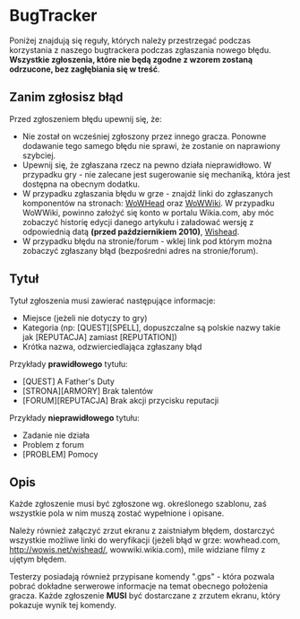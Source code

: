 BugTracker
=
Poniżej znajdują się reguły, których należy przestrzegać podczas korzystania z naszego bugtrackera podczas zgłaszania nowego błędu. **Wszystkie zgłoszenia, które nie będą zgodne z wzorem zostaną odrzucone, bez zagłębiania się w treść**.


Zanim zgłosisz błąd
-
Przed zgłoszeniem błędu upewnij się, że:

 - Nie został on wcześniej zgłoszony przez innego gracza. Ponowne dodawanie tego samego błędu nie sprawi, że zostanie on naprawiony szybciej.
 - Upewnij się, że zgłaszana rzecz na pewno działa nieprawidłowo. W przypadku gry - nie zalecane jest sugerowanie się mechaniką, która jest dostępna na obecnym dodatku.
 - W przypadku zgłaszania błędu w grze - znajdź linki do zgłaszanych komponentów na stronach: [WoWHead](http://www.wowhead.com/) oraz [WoWWiki](http://wowwiki.wikia.com/wiki/Portal:Main). W przypadku WoWWiki, powinno założyć się konto w portalu Wikia.com, aby móc zobaczyć historię edycji danego artykułu i załadować wersję z odpowiednią datą **(przed październikiem 2010)**, [Wishead](http://wowis.net/wishead/).
 - W przypadku błędu na stronie/forum - wklej link pod którym można zobaczyć zgłaszany błąd (bezpośredni adres na stronie/forum).

Tytuł
-
Tytuł zgłoszenia musi zawierać następujące informacje:

 - Miejsce (jeżeli nie dotyczy to gry)
 - Kategoria (np: [QUEST][SPELL], dopuszczalne są polskie nazwy takie jak [REPUTACJA] zamiast [REPUTATION])
 - Krótka nazwa, odzwierciedlająca zgłaszany błąd

Przykłady **prawidłowego** tytułu:

 - [QUEST] A Father's Duty 
 - [STRONA][ARMORY] Brak talentów
 - [FORUM][REPUTACJA] Brak akcji przycisku reputacji

Przykłady **nieprawidłowego** tytułu:

 - Zadanie nie działa
 - Problem z forum
 - [PROBLEM] Pomocy

Opis
-

Każde zgłoszenie musi być zgłoszone wg. określonego szablonu, zaś wszystkie pola w nim muszą zostać wypełnione i opisane.

Należy również załączyć zrzut ekranu z zaistniałym błędem, dostarczyć wszystkie możliwe linki do weryfikacji (jeżeli błąd w grze: wowhead.com, http://wowis.net/wishead/, wowwiki.wikia.com), mile widziane filmy z ujętym błędem.

Testerzy posiadają również przypisane komendy ".gps" - która pozwala pobrać dokładne serwerowe informacje na temat obecnego położenia gracza. Każde zgłoszenie **MUSI** być dostarczane z zrzutem ekranu, który pokazuje wynik tej komendy.
